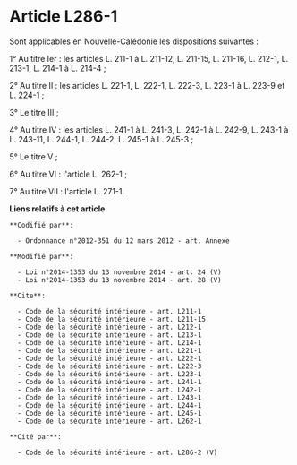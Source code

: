 # Article L286-1

Sont applicables en Nouvelle-Calédonie les dispositions suivantes : 

1° Au titre Ier : les articles L. 211-1 à L. 211-12, L. 211-15, L. 211-16, L. 212-1, L. 213-1, L. 214-1 à L. 214-4 ; 

2° Au titre II : les articles L. 221-1, L. 222-1, L. 222-3, L. 223-1 à L. 223-9  et L. 224-1 ; 

3° Le titre III ; 

4° Au titre IV : les articles L. 241-1 à L. 241-3, L. 242-1 à L. 242-9, L. 243-1 à L. 243-11, L. 244-1, L. 244-2, L. 245-1 à
L. 245-3 ; 

5° Le titre V ; 

6° Au titre VI : l'article L. 262-1 ;

7° Au titre VII : l'article L. 271-1.

**Liens relatifs à cet article**

	**Codifié par**:

	  - Ordonnance n°2012-351 du 12 mars 2012 - art. Annexe

	**Modifié par**:

	  - Loi n°2014-1353 du 13 novembre 2014 - art. 24 (V)
	  - Loi n°2014-1353 du 13 novembre 2014 - art. 28 (V)

	**Cite**:

	  - Code de la sécurité intérieure - art. L211-1
	  - Code de la sécurité intérieure - art. L211-15
	  - Code de la sécurité intérieure - art. L212-1
	  - Code de la sécurité intérieure - art. L213-1
	  - Code de la sécurité intérieure - art. L214-1
	  - Code de la sécurité intérieure - art. L221-1
	  - Code de la sécurité intérieure - art. L222-1
	  - Code de la sécurité intérieure - art. L222-3
	  - Code de la sécurité intérieure - art. L223-1
	  - Code de la sécurité intérieure - art. L241-1
	  - Code de la sécurité intérieure - art. L242-1
	  - Code de la sécurité intérieure - art. L243-1
	  - Code de la sécurité intérieure - art. L244-1
	  - Code de la sécurité intérieure - art. L245-1
	  - Code de la sécurité intérieure - art. L262-1

	**Cité par**:

	  - Code de la sécurité intérieure - art. L286-2 (V)
